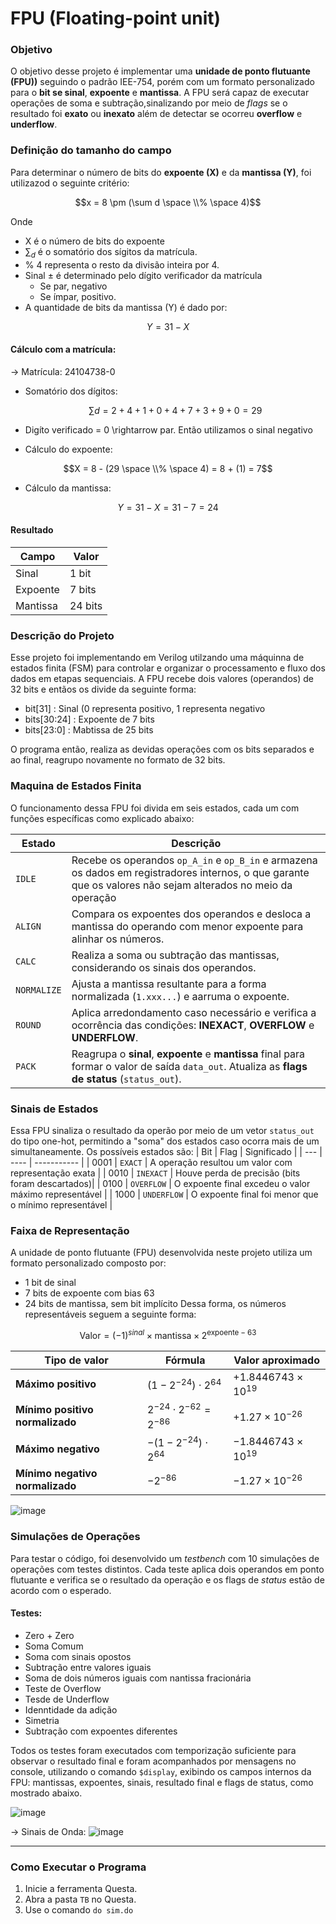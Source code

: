 # FPU (Floating-point unit)

### Objetivo
O objetivo desse projeto é implementar uma __unidade de ponto flutuante (FPU))__ seguindo o padrão IEE-754, porém com um formato personalizado para o __bit se sinal__, __expoente__ e __mantissa__. A FPU será capaz de executar operações de soma e subtração,sinalizando por meio de _flags_ se o resultado foi __exato__ ou __inexato__ além de detectar se ocorreu __overflow__ e __underflow__.

### Definição do tamanho do campo
Para determinar o número de bits do __expoente (X)__ e da __mantissa (Y)__, foi utilizazod o seguinte critério:

$$x = 8 \pm (\sum d \space \\% \space 4)$$

Onde
- X é o número de bits do expoente
- $\sum_d$ é o somatório dos sígitos da matrícula.
- % 4 representa o resto da divisão inteira por 4.
- Sinal $\pm$ é determinado pelo dígito verificador da matrícula
  - Se par, negativo
  - Se ímpar, positivo.
- A quantidade de bits da mantissa (Y) é dado por:

$$Y = 31 - X$$ 
    
#### Cálculo com a matrícula:
  $\rightarrow$ Matrícula: 24104738-0
- Somatório dos dígitos:

  $$\sum d = 2 + 4 +1 + 0 + 4 + 7 + 3 + 9 + 0 = 29$$
- Digíto verificado = 0 \rightarrow par. Então utilizamos o sinal negativo
- Cálculo do expoente:
  
$$X = 8 - (29 \space \\% \space 4) = 8 + (1) = 7$$

- Cálculo da mantissa:
  
$$Y = 31 - X = 31 - 7 = 24$$

#### Resultado 
| Campo | Valor |
| ----- | ----- |
| Sinal | 1 bit |
| Expoente | 7 bits |
| Mantissa | 24 bits |



### Descrição do Projeto
Esse projeto foi implementando em Verilog utilzando uma máquinna de estados finita (FSM) para controlar e organizar o processamento e fluxo dos dados em etapas sequenciais. 
A FPU recebe dois valores (operandos) de 32 bits e entãos os divide da seguinte forma:
- bit[31] : Sinal (0 representa positivo, 1 representa negativo
- bits[30:24] : Expoente de 7 bits
- bits[23:0] : Mabtissa de 25 bits

O programa então, realiza as devidas operações com os bits separados e ao final, reagrupo novamente no formato de 32 bits. 

### Maquina de Estados Finita
O funcionamento dessa FPU foi divida em seis estados, cada um com funções específicas como explicado abaixo:

| Estado      | Descrição |
| ----------- | ---- |
| `IDLE`      | Recebe os operandos `op_A_in` e `op_B_in` e armazena os dados em registradores internos, o que garante que os valores não sejam alterados no meio da operação |
| `ALIGN`     | Compara os expoentes dos operandos e desloca a mantissa do operando com menor expoente para alinhar os números.|
| `CALC`      | Realiza a soma ou subtração das mantissas, considerando os sinais dos operandos. |
| `NORMALIZE` | Ajusta a mantissa resultante para a forma normalizada (`1.xxx...`) e aarruma o expoente. |
| `ROUND`     | Aplica arredondamento caso necessário e verifica a ocorrência das condições: **INEXACT**, **OVERFLOW** e **UNDERFLOW**.|
| `PACK`      | Reagrupa o __sinal__, __expoente__ e __mantissa__ final para formar o valor de saída `data_out`. Atualiza as **flags de status** (`status_out`).|


### Sinais de Estados
Essa FPU sinaliza o resultado da operão por meio de um vetor `status_out` do tipo one-hot, permitindo a "soma" dos estados caso ocorra mais de um simultaneamente. Os possíveis estados são:
| Bit | Flag | Significado |
| --- | ---- | ----------- |
| 0001 | `EXACT`     | A operação resultou um valor com representação exata |
| 0010 | `INEXACT`   | Houve perda de precisão (bits foram descartados)|
| 0100 | `OVERFLOW`  | O expoente final excedeu o valor máximo representável |
| 1000 | `UNDERFLOW` | O expoente final foi menor que o mínimo representável |

### Faixa de Representação
A unidade de ponto flutuante (FPU) desenvolvida neste projeto utiliza um formato personalizado composto por:
- 1 bit de sinal
- 7 bits de expoente com bias 63
- 24 bits de mantissa, sem bit implícito
Dessa forma, os números representáveis seguem a seguinte forma:

$$\text{Valor} = (-1)^{sinal} \times \text{mantissa} \times 2^{\text{expoente} -63}$$

| Tipo de valor                   | Fórmula                           | Valor aproximado            |
| ------------------------------- | --------------------------------- | --------------------------- |
| **Máximo positivo**             | $(1 - 2^{-24}) \cdot 2^{64}$      | $+1.8446743 \times 10^{19}$ |
| **Mínimo positivo normalizado** | $2^{-24} \cdot 2^{-62} = 2^{-86}$ | $+1.27 \times 10^{-26}$     |
| **Máximo negativo**             | $-(1 - 2^{-24}) \cdot 2^{64}$     | $-1.8446743 \times 10^{19}$ |
| **Mínimo negativo normalizado** | $-2^{-86}$                        | $-1.27 \times 10^{-26}$     |

![image](https://github.com/user-attachments/assets/89ae48e0-6d27-403f-8255-fcd9892e0ffd)


### Simulações de Operações
Para testar o código, foi desenvolvido um _testbench_ com 10 simulações de operações com testes distintos. Cada teste aplica dois operandos em ponto flutuante e verifica se o resultado da operação e os flags de _status_ estão de acordo com o esperado. 
#### Testes:
- Zero + Zero
- Soma Comum
- Soma com sinais opostos
- Subtração entre valores iguais
- Soma de dois números iguais com nantissa fracionária
- Teste de Overflow
- Tesde de Underflow
- Idenntidade da adição
- Simetria
- Subtração com expoentes diferentes

Todos os testes foram executados com temporização suficiente para observar o resultado final e foram acompanhados por mensagens no console, utilizando o comando `$display`, exibindo os campos internos da FPU: mantissas, expoentes, sinais, resultado final e flags de status, como mostrado abaixo.

![image](https://github.com/user-attachments/assets/aeaf58b7-e4c6-4b68-ac62-774ac769dc9b)

$\rightarrow$ Sinais de Onda:
![image](https://github.com/user-attachments/assets/3689def2-62f7-483c-a7ef-73c8e5ba36a1)




---

### Como Executar o Programa
1. Inicie a ferramenta Questa.
2. Abra a pasta `TB` no Questa.
3. Use o comando `do sim.do`
